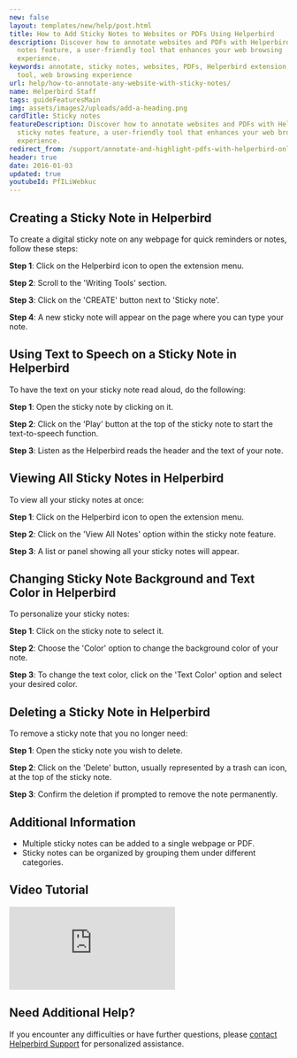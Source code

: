 ```yaml
---
new: false
layout: templates/new/help/post.html
title: How to Add Sticky Notes to Websites or PDFs Using Helperbird
description: Discover how to annotate websites and PDFs with Helperbird's sticky
  notes feature, a user-friendly tool that enhances your web browsing
  experience.
keywords: annotate, sticky notes, websites, PDFs, Helperbird extension, browser
  tool, web browsing experience
url: help/how-to-annotate-any-website-with-sticky-notes/
name: Helperbird Staff
tags: guideFeaturesMain
img: assets/images2/uploads/add-a-heading.png
cardTitle: Sticky notes
featureDescription: Discover how to annotate websites and PDFs with Helperbird's
  sticky notes feature, a user-friendly tool that enhances your web browsing
  experience.
redirect_from: /support/annotate-and-highlight-pdfs-with-helperbird-online-extension/
header: true
date: 2016-01-03
updated: true
youtubeId: PfILiWebkuc
---
```



## Creating a Sticky Note in Helperbird

To create a digital sticky note on any webpage for quick reminders or notes, follow these steps:

**Step 1**: Click on the Helperbird icon to open the extension menu.

**Step 2**: Scroll to the 'Writing Tools' section.

**Step 3**: Click on the 'CREATE' button next to 'Sticky note'.

**Step 4**: A new sticky note will appear on the page where you can type your note.


## Using Text to Speech on a Sticky Note in Helperbird

To have the text on your sticky note read aloud, do the following:

**Step 1**: Open the sticky note by clicking on it.

**Step 2**: Click on the 'Play' button at the top of the sticky note to start the text-to-speech function.

**Step 3**: Listen as the Helperbird reads the header and the text of your note.


## Viewing All Sticky Notes in Helperbird

To view all your sticky notes at once:

**Step 1**: Click on the Helperbird icon to open the extension menu.

**Step 2**: Click on the 'View All Notes' option within the sticky note feature.

**Step 3**: A list or panel showing all your sticky notes will appear.


## Changing Sticky Note Background and Text Color in Helperbird

To personalize your sticky notes:

**Step 1**: Click on the sticky note to select it.

**Step 2**: Choose the 'Color' option to change the background color of your note.

**Step 3**: To change the text color, click on the 'Text Color' option and select your desired color.

## Deleting a Sticky Note in Helperbird

To remove a sticky note that you no longer need:

**Step 1**: Open the sticky note you wish to delete.

**Step 2**: Click on the 'Delete' button, usually represented by a trash can icon, at the top of the sticky note.

**Step 3**: Confirm the deletion if prompted to remove the note permanently.



## Additional Information
- Multiple sticky notes can be added to a single webpage or PDF.
- Sticky notes can be organized by grouping them under different categories.

## Video Tutorial

<div class="aspect-w-16 aspect-h-9 mt-12 mb-12">
<iframe   id="videos" src="https://www.youtube-nocookie.com/embed/jX3vbq5GD5k" title="YouTube video player" frameborder="0" allow="accelerometer; autoplay; clipboard-write; encrypted-media; gyroscope; picture-in-picture; web-share" allowfullscreen></iframe>
</div>



## Need Additional Help?
If you encounter any difficulties or have further questions, please [contact Helperbird Support](/support) for personalized assistance.
